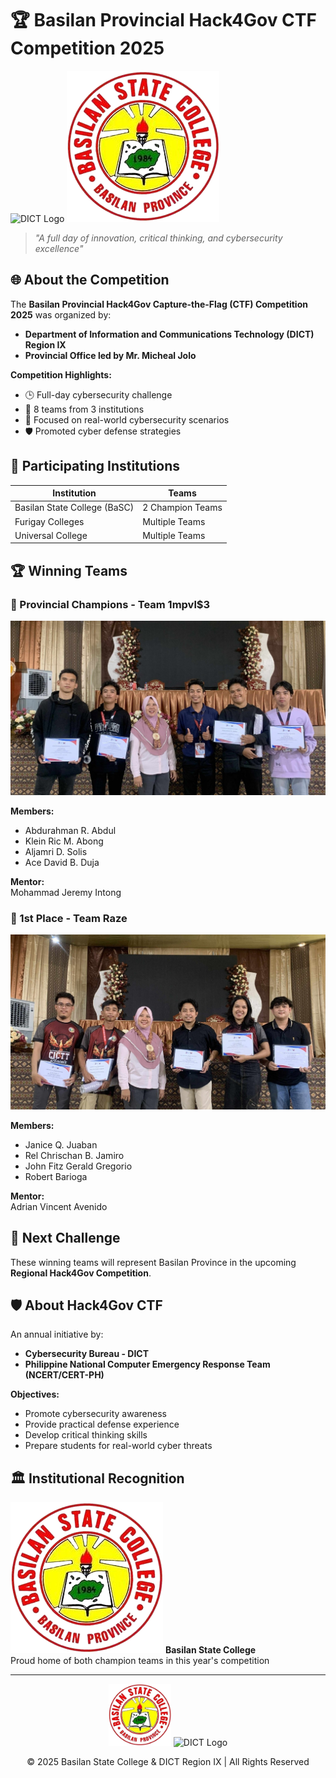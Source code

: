 # 🏆 Basilan Provincial Hack4Gov CTF Competition 2025

![DICT Logo]("https://upload.wikimedia.org/wikipedia/commons/thumb/1/12/DICT_Standard_Sub-brand_Logo.png/250px-DICT_Standard_Sub-brand_Logo.png)
![Basilan State College Logo](Basilan_State_College-removebg-preview.png)

> *"A full day of innovation, critical thinking, and cybersecurity excellence"*

## 🌐 About the Competition

The **Basilan Provincial Hack4Gov Capture-the-Flag (CTF) Competition 2025** was organized by:
- **Department of Information and Communications Technology (DICT) Region IX**
- **Provincial Office led by Mr. Micheal Jolo**

**Competition Highlights:**
- 🕒 Full-day cybersecurity challenge
- 🏫 8 teams from 3 institutions
- 🧠 Focused on real-world cybersecurity scenarios
- 🛡️ Promoted cyber defense strategies

## 🏫 Participating Institutions

| Institution | Teams |
|-------------|-------|
| Basilan State College (BaSC) | 2 Champion Teams |
| Furigay Colleges | Multiple Teams |
| Universal College | Multiple Teams |

## 🏆 Winning Teams

### 🥇 Provincial Champions - Team 1mpvl$3
![Team 1mpvl$3](1mpulse.jpg)

**Members:**
- Abdurahman R. Abdul
- Klein Ric M. Abong
- Aljamri D. Solis
- Ace David B. Duja

**Mentor:**  
Mohammad Jeremy Intong

### 🥈 1st Place - Team Raze
![Team Raze](raze.jpg)

**Members:**
- Janice Q. Juaban
- Rel Chrischan B. Jamiro
- John Fitz Gerald Gregorio
- Robert Barioga

**Mentor:**  
Adrian Vincent Avenido

## 🚀 Next Challenge
These winning teams will represent Basilan Province in the upcoming **Regional Hack4Gov Competition**.

## 🛡️ About Hack4Gov CTF
An annual initiative by:
- **Cybersecurity Bureau - DICT**
- **Philippine National Computer Emergency Response Team (NCERT/CERT-PH)**

**Objectives:**
- Promote cybersecurity awareness
- Provide practical defense experience
- Develop critical thinking skills
- Prepare students for real-world cyber threats

## 🏛️ Institutional Recognition

![BaSC Logo](Basilan_State_College-removebg-preview.png)
**Basilan State College**  
Proud home of both champion teams in this year's competition

---

<div align="center">
  <img src="Basilan_State_College-removebg-preview.png" width="100" alt="BSC Logo">
  <img src="https://upload.wikimedia.org/wikipedia/commons/thumb/1/12/DICT_Standard_Sub-brand_Logo.png/250px-DICT_Standard_Sub-brand_Logo.png" width="100" alt="DICT Logo">
  <p>© 2025 Basilan State College & DICT Region IX | All Rights Reserved</p>
</div>